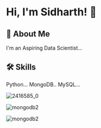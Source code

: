
# Hi, I'm Sidharth! 👋


## 🚀 About Me
I'm an Aspiring Data Scientist...


## 🛠 Skills
Python...
MongoDB..
MySQL...


![2416585_0](https://user-images.githubusercontent.com/93982828/147739167-14637087-0cec-4c7f-8290-10c5d00e51af.jpg)

![mongodb2](https://user-images.githubusercontent.com/93982828/147739288-d7c71dc2-df50-495f-820b-bdd54c1050e2.jpeg)

![mongodb2](https://user-images.githubusercontent.com/93982828/147739356-ab940440-ccc9-42be-a4e0-53d66056fc81.jpeg)
